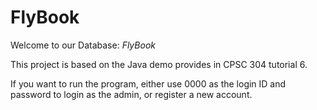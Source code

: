 # FlyBook


Welcome to our Database: $FlyBook$

This project is based on the Java demo provides in CPSC 304 tutorial 6.

If you want to run the program, either use 0000 as the login ID and password to login
as the admin, or register a new account.
